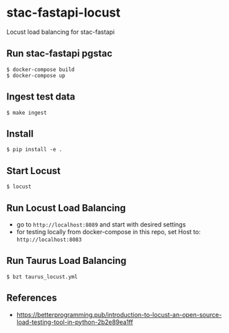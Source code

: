 # stac-fastapi-locust
Locust load balancing for stac-fastapi


## Run stac-fastapi pgstac 
```$ docker-compose build```   
```$ docker-compose up```

## Ingest test data
```$ make ingest```

## Install
```$ pip install -e .```

## Start Locust
```$ locust```

## Run Locust Load Balancing   
- go to ```http://localhost:8089``` and start with desired settings
- for testing locally from docker-compose in this repo, set Host to: ```http://localhost:8083```

## Run Taurus Load Balancing
```$ bzt taurus_locust.yml```

## References  
  
- https://betterprogramming.pub/introduction-to-locust-an-open-source-load-testing-tool-in-python-2b2e89ea1ff
